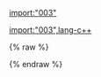 [import:"003"](main.py)

[import:"003",lang-c++](main.cpp)

{% raw %}
<div id="disqus_thread"/>
{% endraw %}